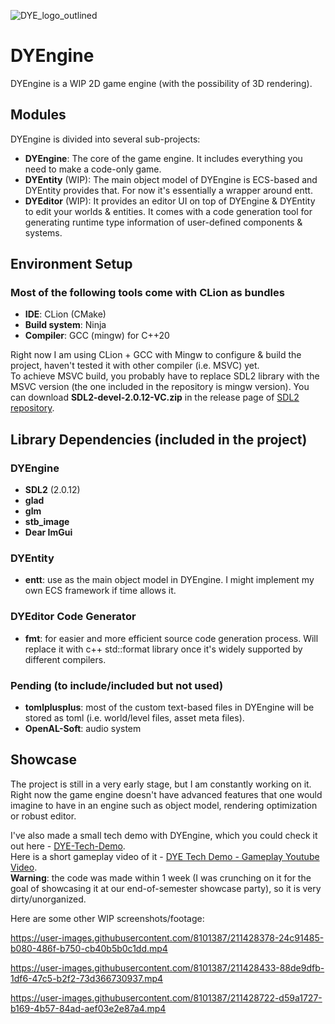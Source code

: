 ![DYE_logo_outlined](https://user-images.githubusercontent.com/8101387/219255174-fdb29aa7-6c08-42ca-9365-a86e0d774d94.png)
# DYEngine
DYEngine is a WIP 2D game engine (with the possibility of 3D rendering).

## Modules
DYEngine is divided into several sub-projects:
* **DYEngine**: The core of the game engine. It includes everything you need to make a code-only game.
* **DYEntity** (WIP): The main object model of DYEngine is ECS-based and DYEntity provides that. For now it's essentially a wrapper around entt.
* **DYEditor** (WIP): It provides an editor UI on top of DYEngine & DYEntity to edit your worlds & entities. It comes with a code generation tool for generating runtime type information of user-defined components & systems. 

## Environment Setup
### Most of the following tools come with CLion as bundles
- **IDE**: CLion (CMake)
- **Build system**: Ninja
- **Compiler**: GCC (mingw) for C++20

Right now I am using CLion + GCC with Mingw to configure & build the project, haven't tested it with other compiler (i.e. MSVC) yet.  
To achieve MSVC build, you probably have to replace SDL2 library with the MSVC version (the one included in the repository is mingw version).
You can download **SDL2-devel-2.0.12-VC.zip** in the release page of [SDL2 repository](https://github.com/libsdl-org/SDL/releases).

## Library Dependencies (included in the project)
### DYEngine
- **SDL2** (2.0.12)
- **glad**
- **glm**
- **stb_image**
- **Dear ImGui**
### DYEntity
- **entt**: use as the main object model in DYEngine. I might implement my own ECS framework if time allows it.
### DYEditor Code Generator
- **fmt**: for easier and more efficient source code generation process. Will replace it with c++ std::format library once it's widely supported by different compilers. 
### Pending (to include/included but not used)
- **tomlplusplus**: most of the custom text-based files in DYEngine will be stored as toml (i.e. world/level files, asset meta files).
- **OpenAL-Soft**: audio system



## Showcase
The project is still in a very early stage, but I am constantly working on it. 
Right now the game engine doesn't have advanced features that one would imagine to have in an engine such as object model, rendering optimization or robust editor.

I've also made a small tech demo with DYEngine, which you could check it out here - [DYE-Tech-Demo](https://github.com/ta-david-yu/DYE-Tech-Demo).   
Here is a short gameplay video of it - [DYE Tech Demo - Gameplay Youtube Video](https://youtu.be/0tD2ZouCuN4).  
**Warning**: the code was made within 1 week (I was crunching on it for the goal of showcasing it at our end-of-semester showcase party), so it is very dirty/unorganized. 

Here are some other WIP screenshots/footage:

https://user-images.githubusercontent.com/8101387/211428378-24c91485-b080-486f-b750-cb40b5b0c1dd.mp4

https://user-images.githubusercontent.com/8101387/211428433-88de9dfb-1df6-47c5-b2f2-73d366730937.mp4

https://user-images.githubusercontent.com/8101387/211428722-d59a1727-b169-4b57-84ad-aef03e2e87a4.mp4

